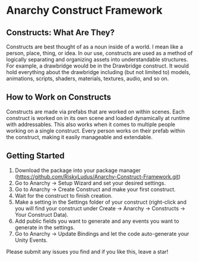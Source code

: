# Anarchy Construct Framework

## Constructs: What Are They?

Constructs are best thought of as a noun inside of a world. I mean like a person, place, thing, or idea. In our use, constructs are used as a method of logically separating and organizing assets into understandable structures. For example, a drawbridge would be in the Drawbridge construct. It would hold everything about the drawbridge including (but not limited to) models, animations, scripts, shaders, materials, textures, audio, and so on.

## How to Work on Constructs

Constructs are made via prefabs that are worked on within scenes. Each construct is worked on in its own scene and loaded dynamically at runtime with addressables. This also works when it comes to multiple people working on a single construct. Every person works on their prefab within the construct, making it easily manageable and extendable.


## Getting Started

1. Download the package into your package manager (https://github.com/RiskyLudus/Anarchy-Construct-Framework.git)
2. Go to Anarchy -> Setup Wizard and set your desired settings.
3. Go to Anarchy -> Create Construct and make your first construct.
4. Wait for the construct to finish creation.
5. Make a setting in the Settings folder of your construct (right-click and you will find your construct under Create -> Anarchy -> Constructs -> Your Construct Data).
6. Add public fields you want to generate and any events you want to generate in the settings.
7. Go to Anarchy -> Update Bindings and let the code auto-generate your Unity Events.

Please submit any issues you find and if you like this, leave a star!
